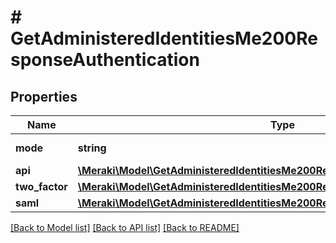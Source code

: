 # # GetAdministeredIdentitiesMe200ResponseAuthentication

## Properties

Name | Type | Description | Notes
------------ | ------------- | ------------- | -------------
**mode** | **string** | Authentication mode | [optional]
**api** | [**\Meraki\Model\GetAdministeredIdentitiesMe200ResponseAuthenticationApi**](GetAdministeredIdentitiesMe200ResponseAuthenticationApi.md) |  | [optional]
**two_factor** | [**\Meraki\Model\GetAdministeredIdentitiesMe200ResponseAuthenticationTwoFactor**](GetAdministeredIdentitiesMe200ResponseAuthenticationTwoFactor.md) |  | [optional]
**saml** | [**\Meraki\Model\GetAdministeredIdentitiesMe200ResponseAuthenticationSaml**](GetAdministeredIdentitiesMe200ResponseAuthenticationSaml.md) |  | [optional]

[[Back to Model list]](../../README.md#models) [[Back to API list]](../../README.md#endpoints) [[Back to README]](../../README.md)
